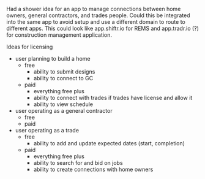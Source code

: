 Had a shower idea for an app to manage connections between home owners, general contractors, and trades people. Could this be integrated into the same app to avoid setup and use a different domain to route to different apps. This could look like app.shiftr.io for REMS and app.tradr.io (?) for construction management application.

Ideas for licensing

- user planning to build a home
	- free
		- ability to submit designs
		- ability to connect to GC
	- paid
		- everything free plus
		- ability to connect with trades if trades have license and allow it
		- ability to view schedule
- user operating as a general contractor
	- free
	- paid
- user operating as a trade
	- free
		- ability to add and update expected dates (start, completion)
	- paid
		- everything free plus
		- ability to search for and bid on jobs
		- ability to create connections with home owners

